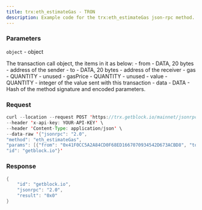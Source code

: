 ```yaml
---
title: trx:eth_estimateGas - TRON
description: Example code for the trx:eth_estimateGas json-rpc method. Сomplete guide on how to use trx:eth_estimateGas json-rpc in GetBlock.io Web3 documentation.
---
```


### Parameters


`object` - object

The transaction call object, the items in it as below: - from - DATA, 20
bytes - address of the sender - to - DATA, 20 bytes - address of the
receiver - gas - QUANTITY - unused - gasPrice - QUANTITY - unused -
value - QUANTITY - integer of the value sent with this transaction -
data - DATA - Hash of the method signature and encoded parameters.

### Request

``` java
curl --location --request POST 'https://trx.getblock.io/mainnet/jsonrpc' \
--header 'x-api-key: YOUR-API-KEY' \
--header 'Content-Type: application/json' \
--data-raw '{"jsonrpc": "2.0",
"method": "eth_estimateGas",
"params": [{"from": "0x41F0CC5A2A84CD0F68ED1667070934542D673ACBD8", "to": "0x4170082243784DCDF3042034E7B044D6D342A91360", "gas": "0x01", "gasPrice": "0x8c", "value": "0x01", "data": "0x70a08231000000000000000000000041f0cc5a2a84cd0f68ed1667070934542d673acbd8"}],
"id": "getblock.io"}'
```

###  Response

``` java
{
    "id": "getblock.io",
    "jsonrpc": "2.0",
    "result": "0x0"
}
```

